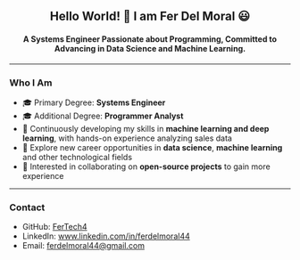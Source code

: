 <h2 align="center">Hello World! 👋 I am Fer Del Moral 😃</h2>

<h4 align="center">A Systems Engineer Passionate about Programming, Committed to Advancing in Data Science and Machine Learning.</h4>

---

<h3>Who I Am</h3>

- 🎓 Primary Degree: **Systems Engineer**  
- 🎓 Additional Degree: **Programmer Analyst**
- 🌱 Continuously developing my skills in **machine learning and deep learning**, with hands-on experience analyzing sales data
- 💼 Explore new career opportunities in **data science**, **machine learning** and other technological fields
- 👯 Interested in collaborating on **open-source projects** to gain more experience

---

### Contact  
- GitHub: [FerTech4](https://github.com/FerTech4)
- LinkedIn: www.linkedin.com/in/ferdelmoral44
- Email: ferdelmoral44@gmail.com
<!--
**FerTech4/FerTech4** is a ✨ _special_ ✨ repository because its `README.md` (this file) appears on your GitHub profile.

Here are some ideas to get you started:


- 🔭 I’m currently working on ...
- 🌱 I’m currently learning ...
- 👯 I’m looking to collaborate on ...
- 🤔 I’m looking for help with ...
- 💬 Ask me about ...
- 📫 How to reach me: ...
- 😄 Pronouns: ...
- ⚡ Fun fact: ...
-->
